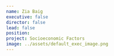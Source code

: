 ```yaml
---
name: Zia Baig
executive: false
director: false
lead: false
position:  
project: Socioeconomic Factors
image: ../assets/default_exec_image.png
---
```

